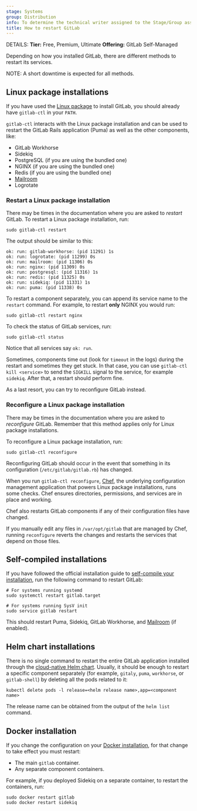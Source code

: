 ```yaml
---
stage: Systems
group: Distribution
info: To determine the technical writer assigned to the Stage/Group associated with this page, see https://handbook.gitlab.com/handbook/product/ux/technical-writing/#assignments
title: How to restart GitLab
---
```


DETAILS:
**Tier:** Free, Premium, Ultimate
**Offering:** GitLab Self-Managed

Depending on how you installed GitLab, there are different methods to restart
its services.

NOTE:
A short downtime is expected for all methods.

## Linux package installations

If you have used the [Linux package](https://about.gitlab.com/install/) to install GitLab,
you should already have `gitlab-ctl` in your `PATH`.

`gitlab-ctl` interacts with the Linux package installation and can be used to restart the
GitLab Rails application (Puma) as well as the other components, like:

- GitLab Workhorse
- Sidekiq
- PostgreSQL (if you are using the bundled one)
- NGINX (if you are using the bundled one)
- Redis (if you are using the bundled one)
- [Mailroom](reply_by_email.md)
- Logrotate

### Restart a Linux package installation

There may be times in the documentation where you are asked to _restart_
GitLab. To restart a Linux package installation, run:

```shell
sudo gitlab-ctl restart
```

The output should be similar to this:

```plaintext
ok: run: gitlab-workhorse: (pid 11291) 1s
ok: run: logrotate: (pid 11299) 0s
ok: run: mailroom: (pid 11306) 0s
ok: run: nginx: (pid 11309) 0s
ok: run: postgresql: (pid 11316) 1s
ok: run: redis: (pid 11325) 0s
ok: run: sidekiq: (pid 11331) 1s
ok: run: puma: (pid 11338) 0s
```

To restart a component separately, you can append its service name to the
`restart` command. For example, to restart **only** NGINX you would run:

```shell
sudo gitlab-ctl restart nginx
```

To check the status of GitLab services, run:

```shell
sudo gitlab-ctl status
```

Notice that all services say `ok: run`.

Sometimes, components time out (look for `timeout` in the logs) during the
restart and sometimes they get stuck.
In that case, you can use `gitlab-ctl kill <service>` to send the `SIGKILL`
signal to the service, for example `sidekiq`. After that, a restart should
perform fine.

As a last resort, you can try to reconfigure GitLab instead.

### Reconfigure a Linux package installation

There may be times in the documentation where you are asked to _reconfigure_
GitLab. Remember that this method applies only for Linux package installations.

To reconfigure a Linux package installation, run:

```shell
sudo gitlab-ctl reconfigure
```

Reconfiguring GitLab should occur in the event that something in its
configuration (`/etc/gitlab/gitlab.rb`) has changed.

When you run `gitlab-ctl reconfigure`, [Chef](https://www.chef.io/products/chef-infra),
the underlying configuration management application that powers Linux package installations, runs some checks.
Chef ensures directories, permissions, and services are in place and working.

Chef also restarts GitLab components if any of their configuration files have changed.

If you manually edit any files in `/var/opt/gitlab` that are managed by Chef,
running `reconfigure` reverts the changes and restarts the services that
depend on those files.

## Self-compiled installations

If you have followed the official installation guide to
[self-compile your installation](../install/installation.md), run the following command to restart GitLab:

```shell
# For systems running systemd
sudo systemctl restart gitlab.target

# For systems running SysV init
sudo service gitlab restart
```

This should restart Puma, Sidekiq, GitLab Workhorse, and [Mailroom](reply_by_email.md)
(if enabled).

## Helm chart installations

There is no single command to restart the entire GitLab application installed through
the [cloud-native Helm chart](https://docs.gitlab.com/charts/). Usually, it should be
enough to restart a specific component separately (for example, `gitaly`, `puma`,
`workhorse`, or `gitlab-shell`) by deleting all the pods related to it:

```shell
kubectl delete pods -l release=<helm release name>,app=<component name>
```

The release name can be obtained from the output of the `helm list` command.

## Docker installation

If you change the configuration on your [Docker installation](../install/docker/_index.md), for that change to take effect you must restart:

- The main `gitlab` container.
- Any separate component containers.

For example, if you deployed Sidekiq on a separate container, to restart the containers, run:

```shell
sudo docker restart gitlab
sudo docker restart sidekiq
```
